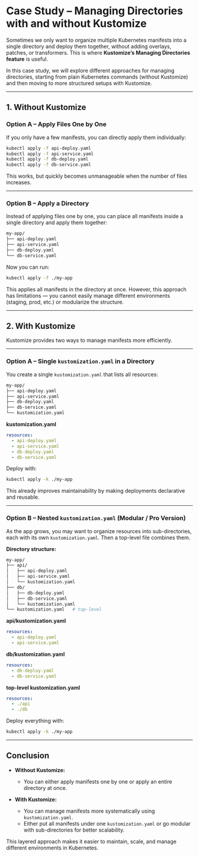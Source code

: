 # Case Study – Managing Directories with and without Kustomize

Sometimes we only want to organize multiple Kubernetes manifests into a single directory and deploy them together, without adding overlays, patches, or transformers.
This is where **Kustomize’s Managing Directories feature** is useful.

In this case study, we will explore different approaches for managing directories, starting from plain Kubernetes commands (without Kustomize) and then moving to more structured setups with Kustomize.

---

## 1. Without Kustomize

### Option A – Apply Files One by One

If you only have a few manifests, you can directly apply them individually:

```bash
kubectl apply -f api-deploy.yaml
kubectl apply -f api-service.yaml
kubectl apply -f db-deploy.yaml
kubectl apply -f db-service.yaml
```

This works, but quickly becomes unmanageable when the number of files increases.

---

### Option B – Apply a Directory

Instead of applying files one by one, you can place all manifests inside a single directory and apply them together:

```bash
my-app/
├── api-deploy.yaml
├── api-service.yaml
├── db-deploy.yaml
└── db-service.yaml
```

Now you can run:

```bash
kubectl apply -f ./my-app
```

This applies all manifests in the directory at once.
However, this approach has limitations — you cannot easily manage different environments (staging, prod, etc.) or modularize the structure.

---

## 2. With Kustomize

Kustomize provides two ways to manage manifests more efficiently.

---

### Option A – Single `kustomization.yaml` in a Directory

You create a single `kustomization.yaml` that lists all resources:

```bash
my-app/
├── api-deploy.yaml
├── api-service.yaml
├── db-deploy.yaml
├── db-service.yaml
└── kustomization.yaml
```

**kustomization.yaml**

```yaml
resources:
  - api-deploy.yaml
  - api-service.yaml
  - db-deploy.yaml
  - db-service.yaml
```

Deploy with:

```bash
kubectl apply -k ./my-app
```

This already improves maintainability by making deployments declarative and reusable.

---

### Option B – Nested `kustomization.yaml` (Modular / Pro Version)

As the app grows, you may want to organize resources into sub-directories, each with its own `kustomization.yaml`. Then a top-level file combines them.

**Directory structure:**

```bash
my-app/
├── api/
│   ├── api-deploy.yaml
│   ├── api-service.yaml
│   └── kustomization.yaml
├── db/
│   ├── db-deploy.yaml
│   ├── db-service.yaml
│   └── kustomization.yaml
└── kustomization.yaml   # top-level
```

**api/kustomization.yaml**

```yaml
resources:
  - api-deploy.yaml
  - api-service.yaml
```

**db/kustomization.yaml**

```yaml
resources:
  - db-deploy.yaml
  - db-service.yaml
```

**top-level kustomization.yaml**

```yaml
resources:
  - ./api
  - ./db
```

Deploy everything with:

```bash
kubectl apply -k ./my-app
```

---

## Conclusion

* **Without Kustomize:**

  * You can either apply manifests one by one or apply an entire directory at once.
* **With Kustomize:**

  * You can manage manifests more systematically using `kustomization.yaml`.
  * Either put all manifests under one `kustomization.yaml` or go modular with sub-directories for better scalability.

This layered approach makes it easier to maintain, scale, and manage different environments in Kubernetes.
